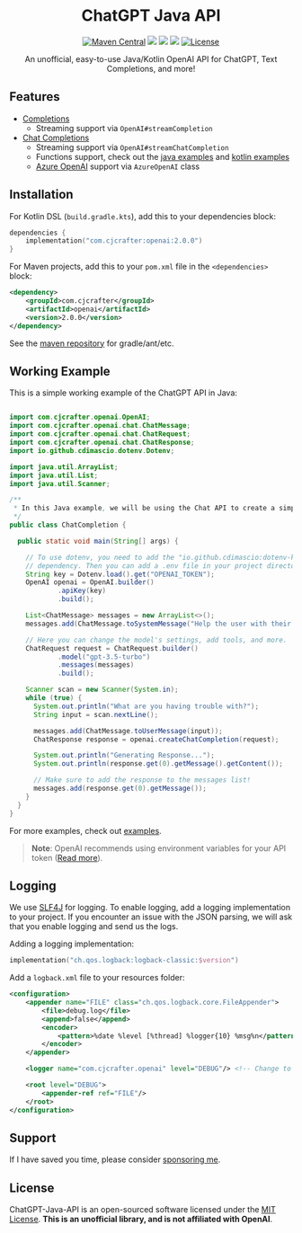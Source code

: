 <div align="center">

# ChatGPT Java API
  [![Maven Central](https://img.shields.io/maven-central/v/com.cjcrafter/openai?color=blue&label=Download)](https://central.sonatype.com/namespace/com.cjcrafter)
  [![](https://img.shields.io/badge/-docs%20-blueviolet?logo=Kotlin&colorA=gray)](https://openai.cjcrafter.com/)
  [![](https://img.shields.io/badge/-examples%20-orange?logo=Read+The+Docs&colorA=gray)](https://github.com/CJCrafter/ChatGPT-Java-API/tree/master/examples/src/main)
  [![](https://img.shields.io/github/discussions/CJCrafter/ChatGPT-Java-API)](https://github.com/CJCrafter/ChatGPT-Java-API/discussions)
  [![License](https://img.shields.io/github/license/CJCrafter/ChatGPT-Java-API)](https://github.com/CJCrafter/ChatGPT-Java-API/blob/master/LICENSE)

An unofficial, easy-to-use Java/Kotlin OpenAI API for ChatGPT, Text Completions, and more!
</div>

## Features
* [Completions](https://platform.openai.com/docs/api-reference/completions)
  * Streaming support via `OpenAI#streamCompletion`
* [Chat Completions](https://platform.openai.com/docs/api-reference/chat)
  * Streaming support via `OpenAI#streamChatCompletion`
  * Functions support, check out the [java examples](https://github.com/CJCrafter/ChatGPT-Java-API/blob/master/examples/src/main/java/chat/StreamChatCompletionFunction.java#L49) and [kotlin examples](https://github.com/CJCrafter/ChatGPT-Java-API/blob/master/examples/src/main/kotlin/chat/StreamChatCompletionFunction.kt#L37)
  * [Azure OpenAI](https://learn.microsoft.com/en-us/azure/cognitive-services/openai/reference) support via `AzureOpenAI` class

## Installation
For Kotlin DSL (`build.gradle.kts`), add this to your dependencies block:
```kotlin
dependencies {
    implementation("com.cjcrafter:openai:2.0.0")
}
```
For Maven projects, add this to your `pom.xml` file in the `<dependencies>` block:
```xml
<dependency>
    <groupId>com.cjcrafter</groupId>
    <artifactId>openai</artifactId>
    <version>2.0.0</version>
</dependency>
```
See the [maven repository](https://central.sonatype.com/artifact/com.cjcrafter/openai/2.0.0) for gradle/ant/etc.


## Working Example
This is a simple working example of the ChatGPT API in Java:
```java

import com.cjcrafter.openai.OpenAI;
import com.cjcrafter.openai.chat.ChatMessage;
import com.cjcrafter.openai.chat.ChatRequest;
import com.cjcrafter.openai.chat.ChatResponse;
import io.github.cdimascio.dotenv.Dotenv;

import java.util.ArrayList;
import java.util.List;
import java.util.Scanner;

/**
 * In this Java example, we will be using the Chat API to create a simple chatbot.
 */
public class ChatCompletion {

  public static void main(String[] args) {

    // To use dotenv, you need to add the "io.github.cdimascio:dotenv-kotlin:version"
    // dependency. Then you can add a .env file in your project directory.
    String key = Dotenv.load().get("OPENAI_TOKEN");
    OpenAI openai = OpenAI.builder()
            .apiKey(key)
            .build();

    List<ChatMessage> messages = new ArrayList<>();
    messages.add(ChatMessage.toSystemMessage("Help the user with their problem."));

    // Here you can change the model's settings, add tools, and more.
    ChatRequest request = ChatRequest.builder()
            .model("gpt-3.5-turbo")
            .messages(messages)
            .build();

    Scanner scan = new Scanner(System.in);
    while (true) {
      System.out.println("What are you having trouble with?");
      String input = scan.nextLine();

      messages.add(ChatMessage.toUserMessage(input));
      ChatResponse response = openai.createChatCompletion(request);

      System.out.println("Generating Response...");
      System.out.println(response.get(0).getMessage().getContent());

      // Make sure to add the response to the messages list!
      messages.add(response.get(0).getMessage());
    }
  }
}
```

For more examples, check out [examples](https://github.com/CJCrafter/ChatGPT-Java-API/tree/master/examples/src/main). 

> **Note**: OpenAI recommends using environment variables for your API token 
([Read more](https://help.openai.com/en/articles/5112595-best-practices-for-api-key-safety)).

## Logging
We use [SLF4J](http://www.slf4j.org/) for logging. To enable logging, add a logging implementation to your project.
If you encounter an issue with the JSON parsing, we will ask that you enable logging and send us the logs.

Adding a logging implementation:
```kotlin
implementation("ch.qos.logback:logback-classic:$version")
``` 

Add a `logback.xml` file to your resources folder:
```xml
<configuration>
    <appender name="FILE" class="ch.qos.logback.core.FileAppender">
        <file>debug.log</file>
        <append>false</append>
        <encoder>
            <pattern>%date %level [%thread] %logger{10} %msg%n</pattern>
        </encoder>
    </appender>

    <logger name="com.cjcrafter.openai" level="DEBUG"/> <!-- Change to OFF to disable our logging -->

    <root level="DEBUG">
        <appender-ref ref="FILE"/>
    </root>
</configuration>
```

## Support
If I have saved you time, please consider [sponsoring me](https://github.com/sponsors/CJCrafter).

## License
ChatGPT-Java-API is an open-sourced software licensed under the [MIT License](https://github.com/CJCrafter/ChatGPT-Java-API/blob/master/LICENSE).
**This is an unofficial library, and is not affiliated with OpenAI**.